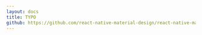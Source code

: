 ```yaml
---
layout: docs
title: TYPO
github: https://github.com/react-native-material-design/react-native-material-design/blob/master/lib/config.js
---
```

